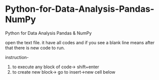 # Python-for-Data-Analysis-Pandas-NumPy
Python for Data Analysis Pandas &amp; NumPy

open the text file. it have all codes and if you see a blank line means after that there is new code to run. 

instruction- 
1. to execute any block of code-> shift+enter
2. to create new block-> go to insert->new cell below
